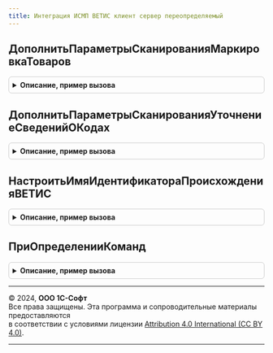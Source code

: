 ```yaml
---
title: Интеграция ИСМП ВЕТИС клиент сервер переопределяемый
---
```



## ДополнитьПараметрыСканированияМаркировкаТоваров
<details style="margin: 1em 0; padding: 0.5em; border: 1px solid #ccc; border-radius: 6px;">

<summary style="font-weight: bold; cursor: pointer;">Описание, пример вызова</summary>

```bsl

// Дополняет параметры сканирования для документа Маркировка товаров при необходимости передавать специфику ВетИС:
//   * Взводит флаг "ЗаполнятьДанныеВЕТИС".
//   * Определяет тип идентификатора происхождения ВетИС.
//
// Параметры:
//   Операция              - ПеречислениеСсылка.ВидыОперацийИСМП - операция маркировки.
//   ПараметрыСканирования - См. ШтрихкодированиеОбщегоНазначенияИСКлиент.ПараметрыСканирования.
//   СтандартнаяОбработка  - Булево - признак библиотечной обработки
//
Процедура ДополнитьПараметрыСканированияМаркировкаТоваров(Операция, ПараметрыСканирования, СтандартнаяОбработка) Экспорт
```

Пример вызова
```bsl
ИнтеграцияИСМПВЕТИСКлиентСерверПереопределяемый.ДополнитьПараметрыСканированияМаркировкаТоваров(Операция, ПараметрыСканирования, СтандартнаяОбработка) 
```
</details>

## ДополнитьПараметрыСканированияУточнениеСведенийОКодах
<details style="margin: 1em 0; padding: 0.5em; border: 1px solid #ccc; border-radius: 6px;">

<summary style="font-weight: bold; cursor: pointer;">Описание, пример вызова</summary>

```bsl

// Дополняет параметры сканирования для документа Уточнение сведений о кодах маркировки при необходимости передавать специфику ВетИС:
//   * Взводит флаг "ЗаполнятьДанныеВЕТИС".
//   * Определяет тип идентификатора происхождения ВетИС.
//
// Параметры:
//   Операция              - ПеречислениеСсылка.ВидыОперацийИСМП - операция маркировки.
//   ПараметрыСканирования - См. ШтрихкодированиеОбщегоНазначенияИСКлиент.ПараметрыСканирования.
//   СтандартнаяОбработка  - Булево - признак библиотечной обработки
//
Процедура ДополнитьПараметрыСканированияУточнениеСведенийОКодах(Операция, ПараметрыСканирования, СтандартнаяОбработка) Экспорт
```

Пример вызова
```bsl
ИнтеграцияИСМПВЕТИСКлиентСерверПереопределяемый.ДополнитьПараметрыСканированияУточнениеСведенийОКодах(Операция, ПараметрыСканирования, СтандартнаяОбработка) 
```
</details>

## НастроитьИмяИдентификатораПроисхожденияВЕТИС
<details style="margin: 1em 0; padding: 0.5em; border: 1px solid #ccc; border-radius: 6px;">

<summary style="font-weight: bold; cursor: pointer;">Описание, пример вызова</summary>

```bsl

// Настраивает имя полей/колонок "Идентификатор происхождения ВетИС" в интерфейсе
//
// Параметры:
//  ИмяИдентификатора - Строка - Имя идентификатора
//
Процедура НастроитьИмяИдентификатораПроисхожденияВЕТИС(ИмяИдентификатора) Экспорт
```

Пример вызова
```bsl
ИнтеграцияИСМПВЕТИСКлиентСерверПереопределяемый.НастроитьИмяИдентификатораПроисхожденияВЕТИС(ИмяИдентификатора) 
```
</details>

## ПриОпределенииКоманд
<details style="margin: 1em 0; padding: 0.5em; border: 1px solid #ccc; border-radius: 6px;">

<summary style="font-weight: bold; cursor: pointer;">Описание, пример вызова</summary>

```bsl

// Настраивает имя полей/колонок "Идентификатор происхождения ВетИС" в интерфейсе
//
// Параметры:
//  ИмяФормы - Строка - Имя формы
//  Команды - Массив Из См. ПодключаемыеКомандыИСКлиенСервер.ОписаниеКоманды - Добавляемые на форму команды
//  СтандартнаяОбработка - Булево - признак библиотечной обработки
Процедура ПриОпределенииКоманд(ИмяФормы, Команды, СтандартнаяОбработка) Экспорт
```

Пример вызова
```bsl
ИнтеграцияИСМПВЕТИСКлиентСерверПереопределяемый.ПриОпределенииКоманд(ИмяФормы, Команды, СтандартнаяОбработка) 
```
</details>

---

© 2024, **ООО 1С-Софт**  
Все права защищены. Эта программа и сопроводительные материалы предоставляются  
в соответствии с условиями лицензии [Attribution 4.0 International (CC BY 4.0)](https://creativecommons.org/licenses/by/4.0/legalcode).

---
